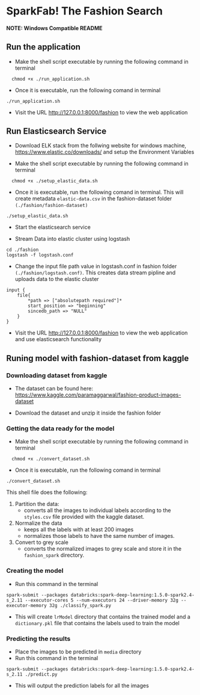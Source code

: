 # SparkFab! The Fashion Search

#### NOTE: Windows Compatible README

## Run the application

- Make the shell script executable by running the following command in terminal

```
  chmod +x ./run_application.sh
```

- Once it is executable, run the following comand in terminal

```
./run_application.sh
```

- Visit the URL http://127.0.0.1:8000/fashion to view the web application

## Run Elasticsearch Service

- Download ELK stack from the follwing website for windows machine, https://www.elastic.co/downloads/ and setup the Environment Variables

- Make the shell script executable by running the following command in terminal

```
  chmod +x ./setup_elastic_data.sh
```

- Once it is executable, run the following comand in terminal. This will create metadata `elastic-data.csv` in the fashion-dataset folder `(./fashion/fashion-dataset)`

```
./setup_elastic_data.sh
```
- Start the elasticsearch service

- Stream Data into elastic cluster using logstash

```
cd ./fashion
logstash -f logstash.conf
```

- Change the input file path value in logstash.conf in fashion folder `(./fashion/logstash.conf)`. This creates data stream pipline and uploads data to the elastic cluster

```
input {
    file{
        *path => ["absolutepath required"]*
        start_position => "beginning"
        sincedb_path => "NULL"
    }
}
```

- Visit the URL http://127.0.0.1:8000/fashion to view the web application and use elasticsearch functionality

## Runing model with fashion-dataset from kaggle

### Downloading dataset from kaggle

- The dataset can be found here: https://www.kaggle.com/paramaggarwal/fashion-product-images-dataset

- Download the dataset and unzip it inside the fashion folder

### Getting the data ready for the model

- Make the shell script executable by running the following command in terminal

```
  chmod +x ./convert_dataset.sh
```

- Once it is executable, run the following comand in terminal

```
./convert_dataset.sh
```

This shell file does the following:

1. Partition the data:
   - converts all the images to individual labels according to the `styles.csv` file provided with the kaggle dataset.
2. Normalize the data
   - keeps all the labels with at least 200 images
   - normalizes those labels to have the same number of images.
3. Convert to grey scale
   - converts the normalized images to grey scale and store it in the `fashion_spark` directory.

### Creating the model

- Run this command in the terminal

```
spark-submit --packages databricks:spark-deep-learning:1.5.0-spark2.4-s_2.11 --executor-cores 5 --num-executors 24 --driver-memory 32g --executor-memory 32g ./classify_spark.py
```

- This will create `lrModel` directory that contains the trained model and a `dictionary.pkl` file that contains the labels used to train the model

### Predicting the results

- Place the images to be predicted in `media` directory
- Run this command in the terminal

```
spark-submit --packages databricks:spark-deep-learning:1.5.0-spark2.4-s_2.11 ./predict.py
```

- This will output the prediction labels for all the images
